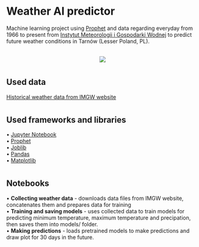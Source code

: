 

# Weather AI predictor

<div>Machine learning project using <a href="https://github.com/facebook/prophet">Prophet</a> and data regarding everyday from 1966 to present from <a href="https://danepubliczne.imgw.pl/">Instytut Meteorologii i Gospodarki Wodnej</a> to predict future weather conditions in Tarnów (Lesser Poland, PL).</div>


<br/>

<div align="center">
  <p>
    <img src="https://imgur.com/VAzLpcZ.png"/>
  </p>
</div>

# 

## Used data
<div><a href="https://danepubliczne.imgw.pl/data/dane_pomiarowo_obserwacyjne/dane_meteorologiczne/dobowe/synop/">Historical weather data from IMGW website</a></div>

# 

## Used frameworks and libraries
<div>• <a href="https://jupyter.org/">Jupyter Notebook</a></div>
<div>• <a href="https://facebook.github.io/prophet/">Prophet</a></div>
<div>• <a href="https://joblib.readthedocs.io/en/latest/">Joblib</a></div>
<div>• <a href="https://pandas.pydata.org/">Pandas</a></div>
<div>• <a href="https://matplotlib.org/">Matplotlib</a></div>

# 

## Notebooks
<div>• <strong>Collecting weather data</strong> - downloads data files from IMGW website, concatenates them and prepares data for training</div>
<div>• <strong>Training and saving models</strong> - uses collected data to train models for predicting minimum temperature, maximum temperature and precipation, then saves them into models/ folder.</div>
<div>• <strong>Making predictions</strong> - loads pretrained models to make predictions and draw plot for 30 days in the future.</div>